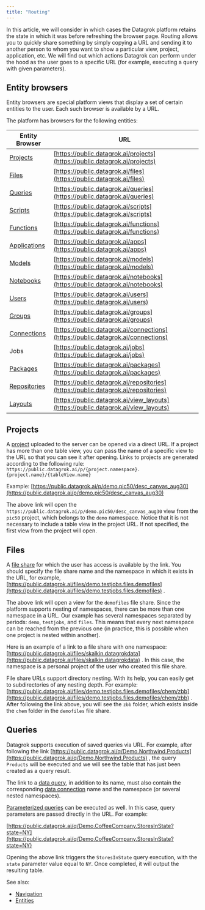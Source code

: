 ```yaml
---
title: "Routing"
---
```


In this article, we will consider in which cases the Datagrok platform retains the state in which it was before
refreshing the browser page. Routing allows you to quickly share something by simply copying a URL and sending it to
another person to whom you want to show a particular view, project, application, etc. We will find out which actions
Datagrok can perform under the hood as the user goes to a specific URL (for example, executing a query with given
parameters).

## Entity browsers

Entity browsers are special platform views that display a set of certain entities to the user. Each such browser is
available by a URL.

The platform has browsers for the following entities:

| Entity Browser                                 | URL                                                                                |
|------------------------------------------------|------------------------------------------------------------------------------------|
| [Projects](../concepts/project/project.md)                         | [https://public.datagrok.ai/projects](https://public.datagrok.ai/projects)         |
| [Files](../../access/files/files.md)              | [https://public.datagrok.ai/files](https://public.datagrok.ai/files)               |
| [Queries](../../access/access.md#data-query)             | [https://public.datagrok.ai/queries](https://public.datagrok.ai/queries)           |
| [Scripts](../../compute/scripting/scripting.mdx)             | [https://public.datagrok.ai/scripts](https://public.datagrok.ai/scripts)           |
| [Functions](../concepts/functions/functions.md)             | [https://public.datagrok.ai/functions](https://public.datagrok.ai/functions)       |
| [Applications](../../develop/develop.md)          | [https://public.datagrok.ai/apps](https://public.datagrok.ai/apps)                 |
| [Models](../../learn/learn.md)      | [https://public.datagrok.ai/models](https://public.datagrok.ai/models)             |
| [Notebooks](../../compute/jupyter-notebook.md)    | [https://public.datagrok.ai/notebooks](https://public.datagrok.ai/notebooks)       |
| [Users](../../govern/access-control/users-and-groups#users)                     | [https://public.datagrok.ai/users](https://public.datagrok.ai/users)               |
| [Groups](../../govern/access-control/users-and-groups#groups)                   | [https://public.datagrok.ai/groups](https://public.datagrok.ai/groups)             |
| [Connections](../../access/access.md#data-connection)    | [https://public.datagrok.ai/connections](https://public.datagrok.ai/connections)   |
| Jobs                | [https://public.datagrok.ai/jobs](https://public.datagrok.ai/jobs)                 |
| [Packages](../../develop/develop.md)              | [https://public.datagrok.ai/packages](https://public.datagrok.ai/packages)         |
| [Repositories](../../develop/develop.md)          | [https://public.datagrok.ai/repositories](https://public.datagrok.ai/repositories) |
| [Layouts](../../visualize/view-layout.md)         | [https://public.datagrok.ai/view_layouts](https://public.datagrok.ai/view_layouts) |

## Projects

A [project](../concepts/project/project.md) uploaded to the server can be opened via a direct URL. If a project has more than one table
view, you can pass the name of a specific view to the URL so that you can see it after opening. Links to projects are
generated according to the following
rule: `https://public.datagrok.ai/p/{project.namespace}.{project.name}/{tableView.name}`

Example: [https://public.datagrok.ai/p/demo.pic50/desc_canvas_aug30](https://public.datagrok.ai/p/demo.pic50/desc_canvas_aug30)

The above link will open the `https://public.datagrok.ai/p/demo.pic50/desc_canvas_aug30` view from the `pic50` project,
which belongs to the `demo` namespace. Notice that it is not necessary to include a table view in the project URL. If
not specified, the first view from the project will open.

## Files

A [file share](../../access/files/files.md) for which the user has access is available by the link. You should
specify the file share name and the namespace in which it exists in the URL, for
example, [https://public.datagrok.ai/files/demo.testjobs.files.demofiles](https://public.datagrok.ai/files/demo.testjobs.files.demofiles)
.

The above link will open a view for the `demofiles` file share. Since the platform supports nesting of namespaces, there
can be more than one namespace in a URL. Our example has several namespaces separated by periods: `demo`, `testjobs`,
and `files`. This means that every next namespace can be reached from the previous one (in practice, this is possible
when one project is nested within another).

Here is an example of a link to a file share with one
namespace: [https://public.datagrok.ai/files/skalkin.datagrokdata](https://public.datagrok.ai/files/skalkin.datagrokdata)
. In this case, the namespace is a personal project of the user who created this file share.

File share URLs support directory nesting. With its help, you can easily get to subdirectories of any nesting depth. For
example: [https://public.datagrok.ai/files/demo.testjobs.files.demofiles/chem/zbb](https://public.datagrok.ai/files/demo.testjobs.files.demofiles/chem/zbb)
. After following the link above, you will see the `zbb` folder, which exists inside the `chem`
folder in the `demofiles` file share.

## Queries

Datagrok supports execution of saved queries via URL. For example, after following the
link [https://public.datagrok.ai/q/Demo.Northwind.Products](https://public.datagrok.ai/q/Demo.Northwind.Products)
, the query `Products` will be executed and we will see the table that has just been created as a query result.

The link to a [data query](../../access/access.md#data-query), in addition to its name, must also contain the
corresponding [data connection](../../access/access.md#data-connection) name and the namespace (or several nested namespaces).

[Parameterized queries](../../access/databases/databases.md#parameterized-queries) can be executed as well. In this case, query parameters are
passed directly in the URL. For example:

[https://public.datagrok.ai/q/Demo.CoffeeCompany.StoresInState?state=NY](https://public.datagrok.ai/q/Demo.CoffeeCompany.StoresInState?state=NY)

Opening the above link triggers the `StoresInState` query execution, with the `state` parameter value equal to `NY`.
Once completed, it will output the resulting table.

<!--## Applications

Remarkably, routing works for [applications](../../develop/how-to/apps/build-an-app.md). They are shipped as part of
a [package](../../develop/develop.md) and used by developers as a means to extend the Datagrok platform. An application
link has the following form: `https://public.datagrok.ai/apps/{package.name}/{application.name}`

The application name can be omitted, in which case it follows the same rule as for views, that is, the first application
found in a package is launched. For example, the following
link [https://public.datagrok.ai/apps/UsageAnalysis](https://public.datagrok.ai/apps/UsageAnalysis)
points to the main view of the first application in the `UsageAnalysis` package.

Since Datagrok provides very flexible development tools, each application can define its own routing rules. Let's
illustrate this on a demo
application `Discovery` ([https://public.datagrok.ai/apps/Discovery](https://public.datagrok.ai/apps/Discovery))
. After opening this application, we will see the `Cars` table and the URL will look like
this: [https://public.datagrok.ai/apps/Discovery/cars/All](https://public.datagrok.ai/apps/Discovery/cars/All)
.

![Discovery App All](../uploads/pictures/discovery-app-all.png "Discovery App All")

If we move the mouse cursor to the left screen side, a panel will appear where we can select a filter by car
manufacturer:

![Discovery App Filter](../uploads/gifs/discovery-app.gif "Discovery App Filter")

We can see that the URL changed after the filter was applied. If we now follow this
URL [https://public.datagrok.ai/apps/Discovery/cars/Honda](https://public.datagrok.ai/apps/Discovery/cars/Honda)
, we will go back to the filtered table.-->

See also:

* [Navigation](navigation.md)
* [Entities](../concepts/objects.md)

